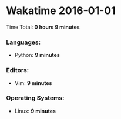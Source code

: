 # Wakatime 2016-01-01

Time Total: **0 hours 9 minutes**

### Languages:
- Python: **9 minutes** 

### Editors:
- Vim: **9 minutes** 

### Operating Systems:
- Linux: **9 minutes** 


